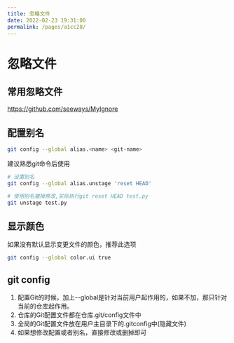 ```yaml
---
title: 忽略文件
date: 2022-02-23 19:31:00
permalink: /pages/a1cc28/
---
```

# 忽略文件

## 常用忽略文件

https://github.com/seeways/MyIgnore

## 配置别名

```bash
git config --global alias.<name> <git-name>
```

建议熟悉git命令后使用

```bash
# 设置别名
git config --global alias.unstage 'reset HEAD'

# 使用别名撤掉修改,实际执行git reset HEAD test.py
git unstage test.py
```

## 显示颜色

如果没有默认显示变更文件的颜色，推荐此选项

```bash
git config --global color.ui true
```

## git config

1. 配置Git的时候，加上--global是针对当前用户起作用的，如果不加，那只针对当前的仓库起作用。
2. 仓库的Git配置文件都在仓库.git/config文件中
3. 全局的Git配置文件放在用户主目录下的.gitconfig中(隐藏文件)
4. 如果想修改配置或者别名，直接修改或删掉即可


